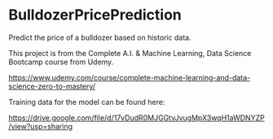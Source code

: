# BulldozerPricePrediction
Predict the price of a bulldozer based on historic data.

This project is from the Complete A.I. & Machine Learning, Data Science Bootcamp course from Udemy.

https://www.udemy.com/course/complete-machine-learning-and-data-science-zero-to-mastery/

Training data for the model can be found here:

https://drive.google.com/file/d/17vDudR0MJGGtvJvugMpX3wqH1aWDNYZP/view?usp=sharing
